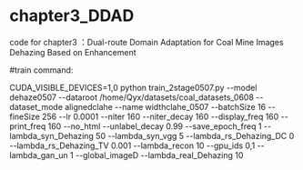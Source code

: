 # chapter3_DDAD
code for chapter3 ：Dual-route Domain Adaptation for Coal Mine Images Dehazing Based on Enhancement


#train command: 

CUDA_VISIBLE_DEVICES=1,0 python train_2stage0507.py --model  dehaze0507 --dataroot  /home/Qyx/datasets/coal_datasets_0608   --dataset_mode  alignedclahe  --name widthclahe_0507  --batchSize 16   --fineSize 256     --lr 0.0001   --niter 160 --niter_decay 160  --display_freq 160 --print_freq 160  --no_html  --unlabel_decay 0.99 --save_epoch_freq 1   --lambda_syn_Dehazing  50    --lambda_syn_vgg 5  --lambda_rs_Dehazing_DC 0 --lambda_rs_Dehazing_TV  0.001 --lambda_recon 10   --gpu_ids 0,1   --lambda_gan_un 1    --global_imageD  --lambda_real_Dehazing 10 

